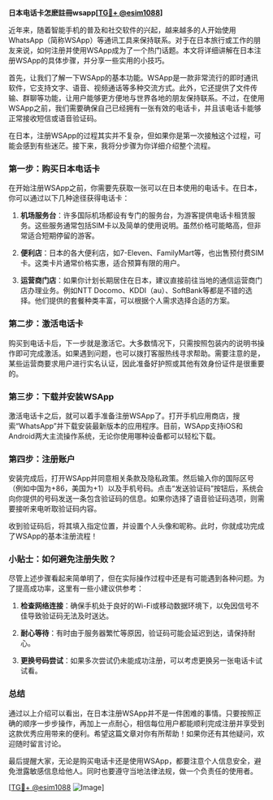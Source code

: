 **日本电话卡怎麽註冊wsapp[[TG💪+ @esim1088](https://t.me/s/esim1088)]**

近年来，随着智能手机的普及和社交软件的兴起，越来越多的人开始使用WhatsApp（简称WSApp）等通讯工具来保持联系。对于在日本旅行或工作的朋友来说，如何注册并使用WSApp成为了一个热门话题。本文将详细讲解在日本注册WSApp的具体步骤，并分享一些实用的小技巧。

首先，让我们了解一下WSApp的基本功能。WSApp是一款非常流行的即时通讯软件，它支持文字、语音、视频通话等多种交流方式。此外，它还提供了文件传输、群聊等功能，让用户能够更方便地与世界各地的朋友保持联系。不过，在使用WSApp之前，我们需要确保自己已经拥有一张有效的电话卡，并且该电话卡能够正常接收短信或语音验证码。

在日本，注册WSApp的过程其实并不复杂，但如果你是第一次接触这个过程，可能会感到有些迷茫。接下来，我将分步骤为你详细介绍整个流程。

### 第一步：购买日本电话卡

在开始注册WSApp之前，你需要先获取一张可以在日本使用的电话卡。在日本，你可以通过以下几种途径获得电话卡：

1. **机场服务台**：许多国际机场都设有专门的服务台，为游客提供电话卡租赁服务。这些服务通常包括SIM卡以及简单的使用说明。虽然价格可能略高，但非常适合短期停留的游客。
   
2. **便利店**：日本的各大便利店，如7-Eleven、FamilyMart等，也出售预付费SIM卡。这类卡片通常价格实惠，适合预算有限的用户。

3. **运营商门店**：如果你计划长期居住在日本，建议直接前往当地的通信运营商门店办理业务。例如NTT Docomo、KDDI（au）、SoftBank等都是不错的选择。他们提供的套餐种类丰富，可以根据个人需求选择合适的方案。

### 第二步：激活电话卡

购买到电话卡后，下一步就是激活它。大多数情况下，只需按照包装内的说明书操作即可完成激活。如果遇到问题，也可以拨打客服热线寻求帮助。需要注意的是，某些运营商要求用户进行实名认证，因此准备好护照或其他有效身份证件是很重要的。

### 第三步：下载并安装WSApp

激活电话卡之后，就可以着手准备注册WSApp了。打开手机应用商店，搜索“WhatsApp”并下载安装最新版本的应用程序。目前，WSApp支持iOS和Android两大主流操作系统，无论你使用哪种设备都可以轻松下载。

### 第四步：注册账户

安装完成后，打开WSApp并同意相关条款及隐私政策。然后输入你的国际区号（例如中国为+86，美国为+1）以及手机号码。点击“发送验证码”按钮后，系统会向你提供的号码发送一条包含验证码的信息。如果你选择了语音验证码选项，则需要接听来电听取验证码内容。

收到验证码后，将其填入指定位置，并设置个人头像和昵称。此时，你就成功完成了WSApp的基本注册流程！

### 小贴士：如何避免注册失败？

尽管上述步骤看起来简单明了，但在实际操作过程中还是有可能遇到各种问题。为了提高成功率，这里有一些小建议供参考：

1. **检查网络连接**：确保手机处于良好的Wi-Fi或移动数据环境下，以免因信号不佳导致验证码无法及时送达。
   
2. **耐心等待**：有时由于服务器繁忙等原因，验证码可能会延迟到达，请保持耐心。
   
3. **更换号码尝试**：如果多次尝试仍未能成功注册，可以考虑更换另一张电话卡试试看。

### 总结

通过以上介绍可以看出，在日本注册WSApp并不是一件困难的事情。只要按照正确的顺序一步步操作，再加上一点耐心，相信每位用户都能顺利完成注册并享受到这款优秀应用带来的便利。希望这篇文章对你有所帮助！如果你还有其他疑问，欢迎随时留言讨论。

最后提醒大家，无论是购买电话卡还是使用WSApp，都要注意个人信息安全，避免泄露敏感信息给他人。同时也要遵守当地法律法规，做一个负责任的使用者。

[[TG💪+ @esim1088](https://t.me/s/esim1088) ![Image](https://i.postimg.cc/4NQfJmqS/Snipaste-2025-05-13-00-14-12.png)]